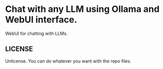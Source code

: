 # Chat with any LLM using Ollama and WebUI interface.
WebUI for chatting with LLMs.

## LICENSE
Unlicense. You can do whatever you want with the repo files.


